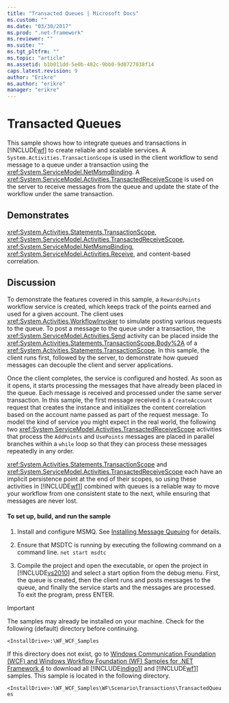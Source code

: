 ```yaml
---
title: "Transacted Queues | Microsoft Docs"
ms.custom: ""
ms.date: "03/30/2017"
ms.prod: ".net-framework"
ms.reviewer: ""
ms.suite: ""
ms.tgt_pltfrm: ""
ms.topic: "article"
ms.assetid: b1b011dd-5e0b-482c-9bb0-9d8727038f14
caps.latest.revision: 9
author: "Erikre"
ms.author: "erikre"
manager: "erikre"
---
```

# Transacted Queues
This sample shows how to integrate queues and transactions in [!INCLUDE[wf](../../../../includes/wf-md.md)] to create reliable and scalable services. A <!--zz <xref:System.Activities.TransactionScope>--> `System.Activities.TransactionScope` is used in the client workflow to send message to a queue under a transaction using the <xref:System.ServiceModel.NetMsmqBinding>. A <xref:System.ServiceModel.Activities.TransactedReceiveScope> is used on the server to receive messages from the queue and update the state of the workflow under the same transaction.  
  
## Demonstrates  
 <xref:System.Activities.Statements.TransactionScope>, <xref:System.ServiceModel.Activities.TransactedReceiveScope>, <xref:System.ServiceModel.NetMsmqBinding>, <xref:System.ServiceModel.Activities.Receive>, and content-based correlation.  
  
## Discussion  
 To demonstrate the features covered in this sample, a `RewardsPoints` workflow service is created, which keeps track of the points earned and used for a given account. The client uses <xref:System.Activities.WorkflowInvoker> to simulate posting various requests to the queue. To post a message to the queue under a transaction, the <xref:System.ServiceModel.Activities.Send> activity can be placed inside the <xref:System.Activities.Statements.TransactionScope.Body%2A> of a <xref:System.Activities.Statements.TransactionScope>. In this sample, the client runs first, followed by the server, to demonstrate how queued messages can decouple the client and server applications.  
  
 Once the client completes, the service is configured and hosted. As soon as it opens, it starts processing the messages that have already been placed in the queue. Each message is received and processed under the same server transaction. In this sample, the first message received is a `CreateAccount` request that creates the instance and initializes the content correlation based on the account name passed as part of the request message. To model the kind of service you might expect in the real world, the following two <xref:System.ServiceModel.Activities.TransactedReceiveScope> activities that process the `AddPoints` and `UsePoints` messages are placed in parallel branches within a `while` loop so that they can process these messages repeatedly in any order.  
  
 <xref:System.Activities.Statements.TransactionScope> and <xref:System.ServiceModel.Activities.TransactedReceiveScope> each have an implicit persistence point at the end of their scopes, so using these activities in [!INCLUDE[wf1](../../../../includes/wf1-md.md)] combined with queues is a reliable way to move your workflow from one consistent state to the next, while ensuring that messages are never lost.  
  
#### To set up, build, and run the sample  
  
1.  Install and configure MSMQ. See [Installing Message Queuing](http://go.microsoft.com/fwlink/?LinkId=178526) for details.  
  
2.  Ensure that MSDTC is running by executing the following command on a command line. `net start msdtc`  
  
3.  Compile the project and open the executable, or open the project in [!INCLUDE[vs2010](../../../../includes/vs2010-md.md)] and select a start option from the debug menu. First, the queue is created, then the client runs and posts messages to the queue, and finally the service starts and the messages are processed. To exit the program, press ENTER.  
  
> [!IMPORTANT]
>  The samples may already be installed on your machine. Check for the following (default) directory before continuing.  
>   
>  `<InstallDrive>:\WF_WCF_Samples`  
>   
>  If this directory does not exist, go to [Windows Communication Foundation (WCF) and Windows Workflow Foundation (WF) Samples for .NET Framework 4](http://go.microsoft.com/fwlink/?LinkId=150780) to download all [!INCLUDE[indigo1](../../../../includes/indigo1-md.md)] and [!INCLUDE[wf1](../../../../includes/wf1-md.md)] samples. This sample is located in the following directory.  
>   
>  `<InstallDrive>:\WF_WCF_Samples\WF\Scenario\Transactions\TransactedQueues`